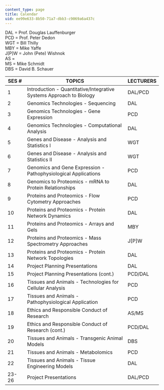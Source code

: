 ```yaml
---
content_type: page
title: Calendar
uid: ee99e633-8b50-71a7-dbb3-c9069a6a437c
---
```


DAL = Prof. Douglas Lauffenburger  
PCD = Prof. Peter Dedon  
WGT = Bill Thilly  
MBY = Mike Yaffe  
J\[P\]W = John (Pete) Wishnok  
AS =  
MS = Mike Schmidt  
DBS = David B. Schauer

| SES # | TOPICS | LECTURERS |
| --- | --- | --- |
| 1 | Introduction - Quantitative/Integrative Systems Approach to Biology | DAL/PCD |
| 2 | Genomics Technologies - Sequencing | DAL |
| 3 | Genomics Technologies - Gene Expression | PCD |
| 4 | Genomics Technologies - Computational Analysis | DAL |
| 5 | Genes and Disease - Analysis and Statistics I | WGT |
| 6 | Genes and Disease - Analysis and Statistics II | WGT |
| 7 | Genomics and Gene Expression - Pathophysiological Applications | PCD |
| 8 | Genomics to Proteomics - mRNA to Protein Relationships | DAL |
| 9 | Proteins and Proteomics - Flow Cytometry Approaches | PCD |
| 10 | Proteins and Proteomics - Protein Network Dynamics | DAL |
| 11 | Proteins and Proteomics - Arrays and Gels | MBY |
| 12 | Proteins and Proteomics - Mass Spectrometry Approaches | J\[P\]W |
| 13 | Proteins and Proteomics - Protein Network Topologies | DAL |
| 14 | Project Planning Presentations | DAL |
| 15 | Project Planning Presentations (cont.) | PCD/DAL |
| 16 | Tissues and Animals - Technologies for Cellular Analysis | PCD |
| 17 | Tissues and Animals - Pathophysiological Application | PCD |
| 18 | Ethics and Responsible Conduct of Research | AS/MS |
| 19 | Ethics and Responsible Conduct of Research (cont.) | PCD/DAL |
| 20 | Tissues and Animals - Transgenic Animal Models | DBS |
| 21 | Tissues and Animals - Metabolomics | PCD |
| 22 | Tissues and Animals - Tissue Engineering Models | DAL |
| 23-26 | Project Presentations | DAL/PCD